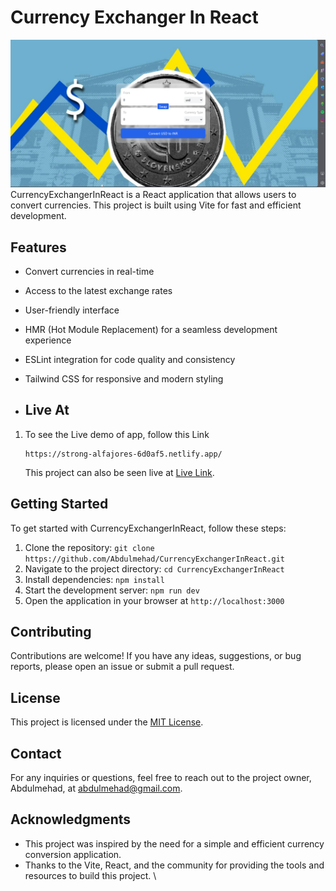 
# Currency Exchanger In React
![Currency Changer in React](ss.png)
CurrencyExchangerInReact is a React application that allows users to convert currencies. This project is built using Vite for fast and efficient development.

## Features

- Convert currencies in real-time
- Access to the latest exchange rates
- User-friendly interface
- HMR (Hot Module Replacement) for a seamless development experience
- ESLint integration for code quality and consistency
- Tailwind CSS for responsive and modern styling
  
- ## Live At
1. To see the Live demo of app, follow this Link

   ```shell[
   https://strong-alfajores-6d0af5.netlify.app/
   ```
   This project can also be seen live at [Live Link](https://strong-alfajores-6d0af5.netlify.app/).

## Getting Started

To get started with CurrencyExchangerInReact, follow these steps:

1. Clone the repository: `git clone https://github.com/Abdulmehad/CurrencyExchangerInReact.git`
2. Navigate to the project directory: `cd CurrencyExchangerInReact`
3. Install dependencies: `npm install`
4. Start the development server: `npm run dev`
5. Open the application in your browser at `http://localhost:3000`

## Contributing

Contributions are welcome! If you have any ideas, suggestions, or bug reports, please open an issue or submit a pull request.

## License

This project is licensed under the [MIT License](https://github.com/Abdulmehad/CurrencyExchangerInReact/blob/main/LICENSE).

## Contact

For any inquiries or questions, feel free to reach out to the project owner, Abdulmehad, at abdulmehad@gmail.com.

## Acknowledgments

- This project was inspired by the need for a simple and efficient currency conversion application.
- Thanks to the Vite, React, and the community for providing the tools and resources to build this project.
\
